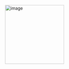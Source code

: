 <img width="194" alt="image" src="https://github.com/user-attachments/assets/9f6c56f4-37c1-4364-9afd-1494b3163602" />
